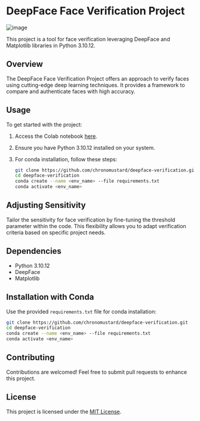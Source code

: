 # DeepFace Face Verification Project

![image](https://github.com/chronomustard/deepface-verification/assets/70846916/99a0c514-b228-4e16-88b5-bd8f13f81a2a)

This project is a tool for face verification leveraging DeepFace and Matplotlib libraries in Python 3.10.12.

## Overview

The DeepFace Face Verification Project offers an approach to verify faces using cutting-edge deep learning techniques. It provides a framework to compare and authenticate faces with high accuracy.

## Usage

To get started with the project:

1. Access the Colab notebook [here](https://colab.research.google.com/drive/1yIVXXpzfKn-xOuiuub6GVidzUycMMRdt?usp=sharing).
2. Ensure you have Python 3.10.12 installed on your system.
3. For conda installation, follow these steps:

   ```bash
   git clone https://github.com/chronomustard/deepface-verification.git
   cd deepface-verification
   conda create --name <env_name> --file requirements.txt
   conda activate <env_name>
   ```

## Adjusting Sensitivity

Tailor the sensitivity for face verification by fine-tuning the threshold parameter within the code. This flexibility allows you to adapt verification criteria based on specific project needs.

## Dependencies

- Python 3.10.12
- DeepFace
- Matplotlib

## Installation with Conda

Use the provided `requirements.txt` file for conda installation:

```bash
git clone https://github.com/chronomustard/deepface-verification.git
cd deepface-verification
conda create --name <env_name> --file requirements.txt
conda activate <env_name>
```

## Contributing

Contributions are welcomed! Feel free to submit pull requests to enhance this project.

## License

This project is licensed under the [MIT License](LICENSE).
